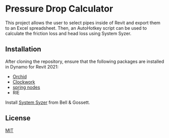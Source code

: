 # Pressure Drop Calculator
This project allows the user to select pipes inside of Revit and export them to an Excel spreadsheet. Then, an AutoHotkey script can be used to calculate the friction loss and head loss using System Syzer.

## Installation

After cloning the repository, ensure that the following packages are installed in Dynamo for Revit 2021:
* [Orchid](https://github.com/erfajo/OrchidForDynamo)
* [Clockwork](https://github.com/andydandy74/ClockworkForDynamo)
* [spring nodes](https://github.com/dimven/SpringNodes)
* RIE

Install [System Syzer](https://bellgossett.com/selection-sizing-cad-tools/system-syzer/) from Bell & Gossett.

## License
[MIT](https://choosealicense.com/licenses/mit/)
